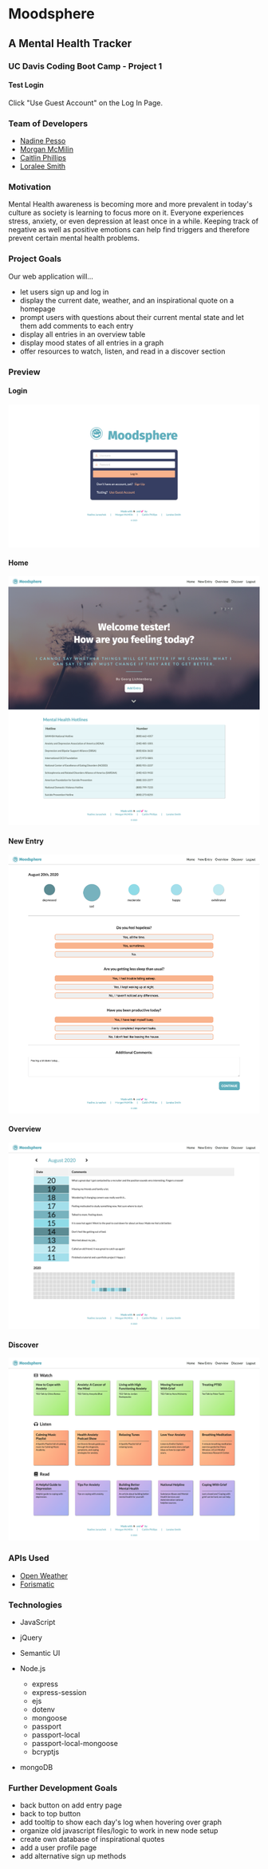 # Moodsphere

## A Mental Health Tracker

### UC Davis Coding Boot Camp - Project 1

#### Test Login

Click "Use Guest Account" on the Log In Page.

### Team of Developers

- [Nadine Pesso](https://github.com/nadinejuraschek)
- [Morgan McMilin](https://github.com/Morganatic)
- [Caitlin Phillips](https://github.com/Caitlin3410)
- [Loralee Smith](https://github.com/LoraleeSmith)

### Motivation

Mental Health awareness is becoming more and more prevalent in today's culture as society is learning to focus more on it. Everyone experiences stress, anxiety, or even depression at least once in a while. Keeping track of negative as well as positive emotions can help find triggers and therefore prevent certain mental health problems.

### Project Goals

Our web application will...

- let users sign up and log in
- display the current date, weather, and an inspirational quote on a homepage
- prompt users with questions about their current mental state and let them add comments to each entry
- display all entries in an overview table
- display mood states of all entries in a graph
- offer resources to watch, listen, and read in a discover section

### Preview

#### Login

![Login Page](./public/assets/images/readme/moodsphere-login.png)

#### Home

![Home Page](./public/assets/images/readme/moodsphere-home.png)

#### New Entry

![New Entry Page](./public/assets/images/readme/moodsphere-newentry.png)

#### Overview

![Overview Page](./public/assets/images/readme/moodsphere-overview.png)

#### Discover

![Discover Page](./public/assets/images/readme/moodsphere-discover.png)

### APIs Used

- [Open Weather](https://openweathermap.org/)
- [Forismatic](https://forismatic.com/en/)

### Technologies

- JavaScript
- jQuery

- Semantic UI

- Node.js

  - express
  - express-session
  - ejs
  - dotenv
  - mongoose
  - passport
  - passport-local
  - passport-local-mongoose
  - bcryptjs

- mongoDB

### Further Development Goals

- back button on add entry page
- back to top button
- add tooltip to show each day's log when hovering over graph
- organize old javascript files/logic to work in new node setup
- create own database of inspirational quotes
- add a user profile page
- add alternative sign up methods
